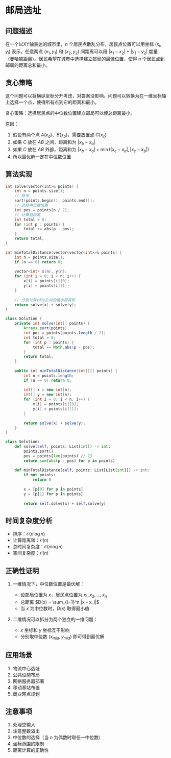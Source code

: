 # 邮局选址

## 问题描述

在一个以XY轴表达的城市里，$n$ 个居民点散乱分布，居民点位置可以用坐标 $(x_i, y_i)$ 表示。任意两点 $(x_1, y_1)$ 和 $(x_2, y_2)$ 间距离可以用 $|x_1-x_2|+|y_1-y_2|$ 度量（曼哈顿距离）。居民希望在城市中选择建立邮局的最佳位置，使得 $n$ 个居民点到邮局的距离总和最小。

## 贪心策略

这个问题可以将横纵坐标分开考虑，对答案没影响。问题可以转换为在一维坐标轴上选择一个点，使得所有点到它的距离和最小。

贪心策略：选择居民点的中位数位置建立邮局可以使总距离最小。

原因：
1. 假设有两个点 $A(x_a)$、$B(x_b)$，需要放置点 $C(x_c)$
2. 如果 $C$ 放在 $AB$ 之间，距离和为 $|x_b - x_a|$
3. 如果 $C$ 放在 $AB$ 外部，距离和为 $|x_b - x_a| + \min(|x_c - x_a|, |x_c - x_b|)$
4. 所以最优解一定在中位数位置

## 算法实现

``` c++ []
int solve(vector<int>& points) {
    int n = points.size();
    // 排序
    sort(points.begin(), points.end());
    // 选择中位数位置
    int pos = points[n / 2];
    // 计算总距离
    int total = 0;
    for (int p : points) {
        total += abs(p - pos);
    }
    return total;
}

int minTotalDistance(vector<vector<int>>& points) {
    int n = points.size();
    if (n == 0) return 0;
    
    vector<int> x(n), y(n);
    for (int i = 0; i < n; i++) {
        x[i] = points[i][0];
        y[i] = points[i][1];
    }
    
    // 分别计算x和y方向的最小距离和
    return solve(x) + solve(y);
}
```

``` java []
class Solution {
    private int solve(int[] points) {
        Arrays.sort(points);
        int pos = points[points.length / 2];
        int total = 0;
        for (int p : points) {
            total += Math.abs(p - pos);
        }
        return total;
    }
    
    public int minTotalDistance(int[][] points) {
        int n = points.length;
        if (n == 0) return 0;
        
        int[] x = new int[n];
        int[] y = new int[n];
        for (int i = 0; i < n; i++) {
            x[i] = points[i][0];
            y[i] = points[i][1];
        }
        
        return solve(x) + solve(y);
    }
}
```

``` python []
class Solution:
    def solve(self, points: List[int]) -> int:
        points.sort()
        pos = points[len(points) // 2]
        return sum(abs(p - pos) for p in points)
    
    def minTotalDistance(self, points: List[List[int]]) -> int:
        if not points:
            return 0
            
        x = [p[0] for p in points]
        y = [p[1] for p in points]
        
        return self.solve(x) + self.solve(y)
```

## 时间复杂度分析

- 排序：$\mathcal{O}(n \log n)$
- 计算距离和：$\mathcal{O}(n)$
- 总时间复杂度：$\mathcal{O}(n \log n)$
- 空间复杂度：$\mathcal{O}(n)$

## 正确性证明

1. 一维情况下，中位数位置是最优解：
   - 设邮局位置为 $x$，居民点位置为 $x_1, x_2, ..., x_n$
   - 总距离 $D(x) = \sum_{i=1}^n |x - x_i|$
   - 当 $x$ 为中位数时，$D(x)$ 取得最小值

2. 二维情况可以拆分为两个独立的一维问题：
   - $x$ 坐标和 $y$ 坐标互不影响
   - 分别取中位数 $(x_{mid}, y_{mid})$ 即可得到最优解

## 应用场景

1. 物流中心选址
2. 公共设施布局
3. 网络服务器部署
4. 移动基站布置
5. 商业网点规划

## 注意事项

1. 处理空输入
2. 注意整数溢出
3. 中位数的选择（当 $n$ 为偶数时取任一中位数）
4. 坐标范围的限制
5. 距离计算的正确性

